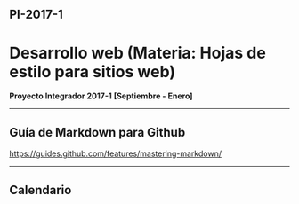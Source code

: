 ## PI-2017-1

# Desarrollo web (Materia: Hojas de estilo para sitios web)

**Proyecto Integrador 2017-1 [Septiembre - Enero]**

---

## Guía de Markdown para Github

<https://guides.github.com/features/mastering-markdown/>

---

## Calendario 
